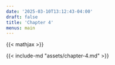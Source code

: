 ```yaml
---
date: '2025-03-10T13:12:43-04:00'
draft: false
title: 'Chapter 4'
menus: main
---
```


{{< mathjax >}}

{{< include-md "assets/chapter-4.md" >}}

